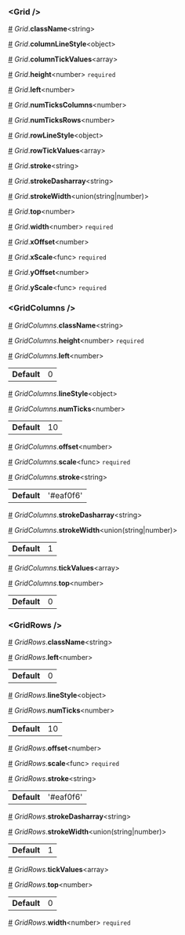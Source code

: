 ### &lt;Grid /&gt;


<a name="Grid__className" href="#Grid__className">#</a> *Grid*.**className**&lt;string&gt;  

<a name="Grid__columnLineStyle" href="#Grid__columnLineStyle">#</a> *Grid*.**columnLineStyle**&lt;object&gt;  

<a name="Grid__columnTickValues" href="#Grid__columnTickValues">#</a> *Grid*.**columnTickValues**&lt;array&gt;  

<a name="Grid__height" href="#Grid__height">#</a> *Grid*.**height**&lt;number&gt; `required` 

<a name="Grid__left" href="#Grid__left">#</a> *Grid*.**left**&lt;number&gt;  

<a name="Grid__numTicksColumns" href="#Grid__numTicksColumns">#</a> *Grid*.**numTicksColumns**&lt;number&gt;  

<a name="Grid__numTicksRows" href="#Grid__numTicksRows">#</a> *Grid*.**numTicksRows**&lt;number&gt;  

<a name="Grid__rowLineStyle" href="#Grid__rowLineStyle">#</a> *Grid*.**rowLineStyle**&lt;object&gt;  

<a name="Grid__rowTickValues" href="#Grid__rowTickValues">#</a> *Grid*.**rowTickValues**&lt;array&gt;  

<a name="Grid__stroke" href="#Grid__stroke">#</a> *Grid*.**stroke**&lt;string&gt;  

<a name="Grid__strokeDasharray" href="#Grid__strokeDasharray">#</a> *Grid*.**strokeDasharray**&lt;string&gt;  

<a name="Grid__strokeWidth" href="#Grid__strokeWidth">#</a> *Grid*.**strokeWidth**&lt;union(string|number)&gt;  

<a name="Grid__top" href="#Grid__top">#</a> *Grid*.**top**&lt;number&gt;  

<a name="Grid__width" href="#Grid__width">#</a> *Grid*.**width**&lt;number&gt; `required` 

<a name="Grid__xOffset" href="#Grid__xOffset">#</a> *Grid*.**xOffset**&lt;number&gt;  

<a name="Grid__xScale" href="#Grid__xScale">#</a> *Grid*.**xScale**&lt;func&gt; `required` 

<a name="Grid__yOffset" href="#Grid__yOffset">#</a> *Grid*.**yOffset**&lt;number&gt;  

<a name="Grid__yScale" href="#Grid__yScale">#</a> *Grid*.**yScale**&lt;func&gt; `required` 

### &lt;GridColumns /&gt;


<a name="GridColumns__className" href="#GridColumns__className">#</a> *GridColumns*.**className**&lt;string&gt;  

<a name="GridColumns__height" href="#GridColumns__height">#</a> *GridColumns*.**height**&lt;number&gt; `required` 

<a name="GridColumns__left" href="#GridColumns__left">#</a> *GridColumns*.**left**&lt;number&gt;  <table><tr><td><strong>Default</strong></td><td>0</td></td></table>

<a name="GridColumns__lineStyle" href="#GridColumns__lineStyle">#</a> *GridColumns*.**lineStyle**&lt;object&gt;  

<a name="GridColumns__numTicks" href="#GridColumns__numTicks">#</a> *GridColumns*.**numTicks**&lt;number&gt;  <table><tr><td><strong>Default</strong></td><td>10</td></td></table>

<a name="GridColumns__offset" href="#GridColumns__offset">#</a> *GridColumns*.**offset**&lt;number&gt;  

<a name="GridColumns__scale" href="#GridColumns__scale">#</a> *GridColumns*.**scale**&lt;func&gt; `required` 

<a name="GridColumns__stroke" href="#GridColumns__stroke">#</a> *GridColumns*.**stroke**&lt;string&gt;  <table><tr><td><strong>Default</strong></td><td>'#eaf0f6'</td></td></table>

<a name="GridColumns__strokeDasharray" href="#GridColumns__strokeDasharray">#</a> *GridColumns*.**strokeDasharray**&lt;string&gt;  

<a name="GridColumns__strokeWidth" href="#GridColumns__strokeWidth">#</a> *GridColumns*.**strokeWidth**&lt;union(string|number)&gt;  <table><tr><td><strong>Default</strong></td><td>1</td></td></table>

<a name="GridColumns__tickValues" href="#GridColumns__tickValues">#</a> *GridColumns*.**tickValues**&lt;array&gt;  

<a name="GridColumns__top" href="#GridColumns__top">#</a> *GridColumns*.**top**&lt;number&gt;  <table><tr><td><strong>Default</strong></td><td>0</td></td></table>

### &lt;GridRows /&gt;


<a name="GridRows__className" href="#GridRows__className">#</a> *GridRows*.**className**&lt;string&gt;  

<a name="GridRows__left" href="#GridRows__left">#</a> *GridRows*.**left**&lt;number&gt;  <table><tr><td><strong>Default</strong></td><td>0</td></td></table>

<a name="GridRows__lineStyle" href="#GridRows__lineStyle">#</a> *GridRows*.**lineStyle**&lt;object&gt;  

<a name="GridRows__numTicks" href="#GridRows__numTicks">#</a> *GridRows*.**numTicks**&lt;number&gt;  <table><tr><td><strong>Default</strong></td><td>10</td></td></table>

<a name="GridRows__offset" href="#GridRows__offset">#</a> *GridRows*.**offset**&lt;number&gt;  

<a name="GridRows__scale" href="#GridRows__scale">#</a> *GridRows*.**scale**&lt;func&gt; `required` 

<a name="GridRows__stroke" href="#GridRows__stroke">#</a> *GridRows*.**stroke**&lt;string&gt;  <table><tr><td><strong>Default</strong></td><td>'#eaf0f6'</td></td></table>

<a name="GridRows__strokeDasharray" href="#GridRows__strokeDasharray">#</a> *GridRows*.**strokeDasharray**&lt;string&gt;  

<a name="GridRows__strokeWidth" href="#GridRows__strokeWidth">#</a> *GridRows*.**strokeWidth**&lt;union(string|number)&gt;  <table><tr><td><strong>Default</strong></td><td>1</td></td></table>

<a name="GridRows__tickValues" href="#GridRows__tickValues">#</a> *GridRows*.**tickValues**&lt;array&gt;  

<a name="GridRows__top" href="#GridRows__top">#</a> *GridRows*.**top**&lt;number&gt;  <table><tr><td><strong>Default</strong></td><td>0</td></td></table>

<a name="GridRows__width" href="#GridRows__width">#</a> *GridRows*.**width**&lt;number&gt; `required` 
